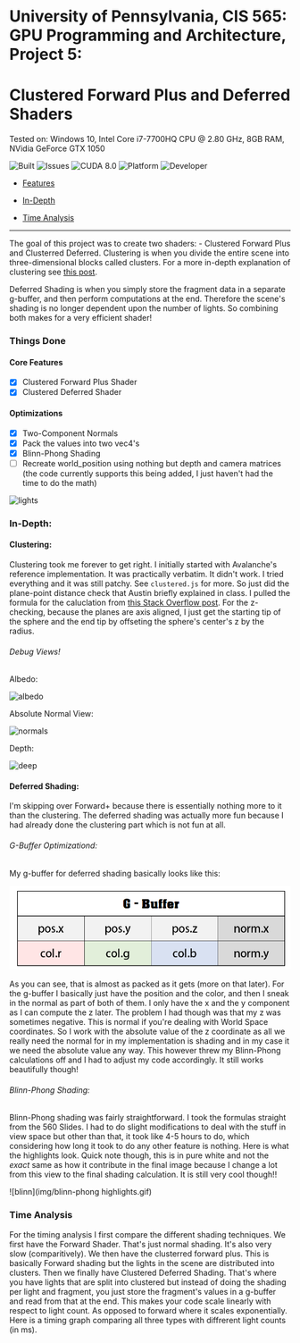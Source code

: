 # **University of Pennsylvania, CIS 565: GPU Programming and Architecture, Project 5:**

# **Clustered Forward Plus and Deferred Shaders**

Tested on: Windows 10, Intel Core i7-7700HQ CPU @ 2.80 GHz, 8GB RAM, NVidia GeForce GTX 1050

 ![Built](https://img.shields.io/appveyor/ci/gruntjs/grunt.svg) ![Issues](https://img.shields.io/github/issues-raw/badges/shields/website.svg) ![CUDA 8.0](https://img.shields.io/badge/CUDA-8.0-green.svg?style=flat)  ![Platform](https://img.shields.io/badge/platform-Desktop-bcbcbc.svg)  ![Developer](https://img.shields.io/badge/Developer-Youssef%20Victor-0f97ff.svg?style=flat)




- [Features](#features)

- [In-Depth](#indepth)

- [Time Analysis](#time_analysis)
 

 

____________________________________________________


 
The goal of this project was to create two shaders: - Clustered Forward Plus and Clusterred Deferred. Clustering is when you divide the entire scene into three-dimensional blocks called clusters. For a more in-depth explanation of clustering see [this post](http://www.humus.name/Articles/PracticalClusteredShading.pdf).

Deferred Shading is when you simply store the fragment data in a separate g-buffer, and then perform computations at the end. Therefore the scene's shading is no longer dependent upon the number of lights. So combining both makes for a very efficient shader!



### Things Done

#### Core Features

 - [x] Clustered Forward Plus Shader
 - [x] Clustered Deferred Shader

 #### Optimizations
 
  - [x] Two-Component Normals
  - [x] Pack the values into two vec4's
  - [x] Blinn-Phong Shading
  - [ ] Recreate world_position using nothing but depth and camera matrices (the code currently supports this being added, I just haven't had the time to do the math)

![lights](img/lights.gif)


### In-Depth:

#### Clustering:

Clustering took me forever to get right. I initially started with Avalanche's reference implementation. It was practically verbatim. It didn't work. I tried everything and it was still patchy. See `clustered.js` for more. So just did the plane-point distance check that Austin briefly explained in class. I pulled the formula for the caluclation from [this Stack Overflow post](http://bit.ly/GPU-HW5-Ref1). For the z-checking, because the planes are axis aligned, I just get the starting tip of the sphere and the end tip by offseting the sphere's center's z by the radius.

###### Debug Views!

Albedo:

![albedo](img/albedo.gif)

Absolute Normal View:

![normals](img/normals.gif)

Depth:

![deep](img/depth.gif)

#### Deferred Shading:

I'm skipping over Forward+ because there is essentially nothing more to it than the clustering. The deferred shading was actually more fun because I had already done the clustering part which is not fun at all.

###### G-Buffer Optimizationd:

My g-buffer for deferred shading basically looks like this:

![gbuffer](img/gbuffer.PNG)

As you can see, that is almost as packed as it gets (more on that later). For the g-buffer I basically just have the position and the color, and then I sneak in the normal as part of both of them. I only have the x and the y component as I can compute the z later. The problem I had though was that my z was sometimes negative. This is normal if you're dealing with World Space coordinates. So I work with the absolute value of the z coordinate as all we really need the normal for in my implementation is shading and in my case it we need the absolute value any way. This however threw my Blinn-Phong calculations off and I had to adjust my code accordingly. It still works beautifully though!

###### Blinn-Phong Shading:

Blinn-Phong shading was fairly straightforward. I took the formulas straight from the 560 Slides. I had to do slight modifications to deal with the stuff in view space but other than that, it took like 4-5 hours to do, which considering how long it took to do any other feature is nothing. Here is what the highlights look. Quick note though, this is in pure white and not the *exact* same as how it contribute in the final image because I change a lot from this view to the final shading calculation. It is still very cool though!!

![blinn](img/blinn-phong highlights.gif)

### Time Analysis

For the timing analysis I first compare the different shading techniques. We first have the Forward Shader. That's just normal shading. It's also very slow (comparitively). We then have the clusterred forward plus. This is basically Forward shading but the lights in the scene are distributed into clusters. Then we finally have Clustered Deferred Shading. That's where you have lights that are split into clustered but instead of doing the shading per light and fragment, you just store the fragment's values in a g-buffer and read from that at the end. This makes your code scale linearly with respect to light count. As opposed to forward where it scales exponentially. Here is a timing graph comparing all three types with diffrerent light counts (in ms).



